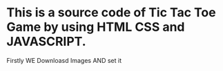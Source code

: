 # This is a source code of Tic Tac Toe Game by using HTML CSS and JAVASCRIPT.
Firstly WE Downloasd Images AND set it
